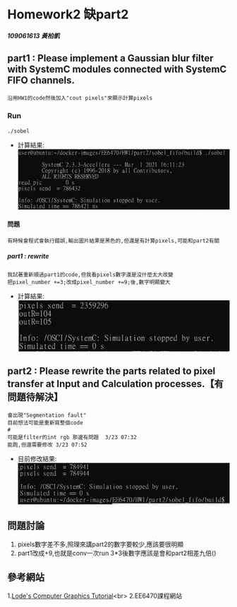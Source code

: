 # Homework2 缺part2

##### 109061613 黃柏凱


## part1 : Please implement a Gaussian blur filter with SystemC modules connected with SystemC FIFO channels.
    沿用HW1的code然後加入"cout pixels"來顯示計算pixels
### Run 
```
./sobel
```
* 計算結果:<br>
    ![](https://github.com/twyayaya/ee6470/blob/master/hw2/old_pixels_send_pic.jpg)

#### 問題
    有時候會程式會執行錯誤,輸出圖片結果是黑色的,但還是有計算pixels,可能和part2有關
    
##### part1 : rewrite
    我試著重新順過part1的code,但我看pixels數字還是沒什麼太大改變
    把pixel_number +=3;改成pixel_number +=9;後,數字明顯變大
    
* 計算結果:<br>
    ![](https://github.com/twyayaya/ee6470/blob/master/hw2/part1_rewrite/part1_rewrite_plus9.jpg)

## part2 : Please rewrite the parts related to pixel transfer at Input and Calculation processes.【有問題待解決】
    會出現"Segmentation fault"
    目前想法可能是重新寫整個code
    #
    可能是filter的int rgb 那邊有問題  3/23 07:32
    能跑,但還需要修改 3/23 07:52
    

* 目前修改結果:<br>
    ![](https://github.com/twyayaya/ee6470/blob/master/hw2/part2/hw2_part2.jpg)

## 問題討論
1. pixels數字差不多,照理來講part2的數字要較少,應該要很明顯
2. part1改成+9,也就是conv一次run 3*3後數字應該是會和part2相差九倍()

## 參考網站
1.[Lode's Computer Graphics Tutorial](https://lodev.org/cgtutor/filtering.html#Gaussian_Blur_)<br>
2.EE6470課程網站<br>

